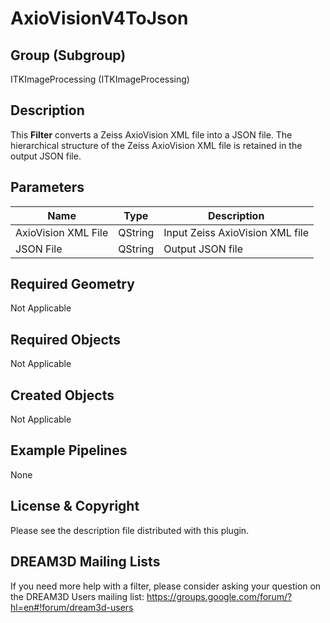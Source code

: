 # AxioVisionV4ToJson #

## Group (Subgroup) ##

ITKImageProcessing (ITKImageProcessing)

## Description ##

This **Filter** converts a Zeiss AxioVision XML file into a JSON file.  The hierarchical structure of the Zeiss AxioVision XML file is retained in the output JSON file.

## Parameters ##

| Name | Type | Description |
|------|------|------|
| AxioVision XML File | QString | Input Zeiss AxioVision XML file |
| JSON File | QString | Output JSON file |

## Required Geometry ##

Not Applicable

## Required Objects ##

Not Applicable

## Created Objects ##

Not Applicable

## Example Pipelines ##

None

## License & Copyright ##

Please see the description file distributed with this plugin.

## DREAM3D Mailing Lists ##

If you need more help with a filter, please consider asking your question on the DREAM3D Users mailing list:
https://groups.google.com/forum/?hl=en#!forum/dream3d-users